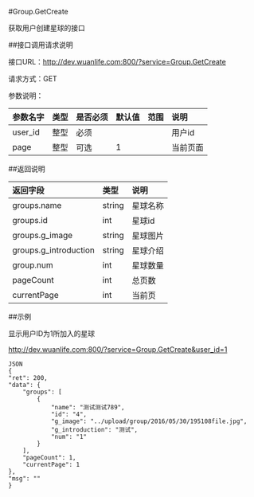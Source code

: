 #Group.GetCreate

获取用户创建星球的接口

##接口调用请求说明

接口URL：http://dev.wuanlife.com:800/?service=Group.GetCreate

请求方式：GET

参数说明：

|参数名字        |类型  |是否必须    |默认值    |范围                   |说明|
|:--|:--|:--|:--|:--|:--|
|user_id        |整型   |必须          ||                              |用户id|
|page       |整型   |可选          | 1   |                              |当前页面|

##返回说明

|返回字段                | 类型   |     说明|
|:--|:--|:--|
|groups.name       |       string    |  星球名称|
|groups.id           |     int   |      星球id|
|groups.g_image     |      string   |   星球图片|
|groups.g_introduction |   string   |   星球介绍|
|group.num         |       int     |    星球数量|
|pageCount           |     int     |    总页数|
|currentPage        |      int   |      当前页|

##示例

显示用户ID为1所加入的星球

http://dev.wuanlife.com:800/?service=Group.GetCreate&user_id=1

    JSON
    {
    "ret": 200,
    "data": {
        "groups": [
            {
                "name": "测试测试789",
                "id": "4",
                "g_image": "../upload/group/2016/05/30/195108file.jpg",
                "g_introduction": "测试",
                "num": "1"
            }
        ],
        "pageCount": 1,
        "currentPage": 1
    },
    "msg": ""
    }
